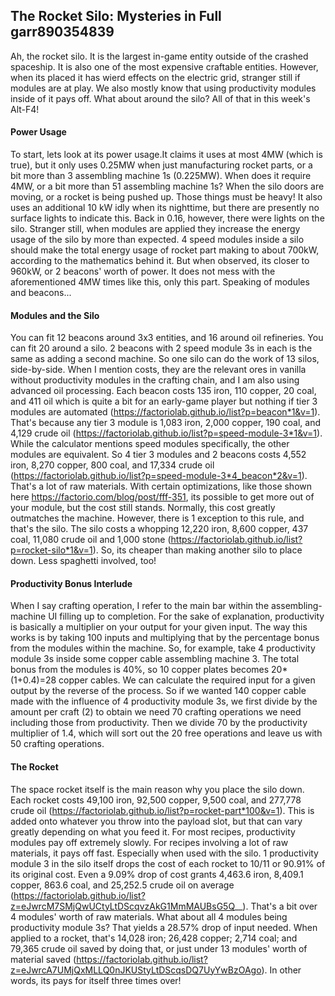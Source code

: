 ## The Rocket Silo: Mysteries in Full <author>garr890354839</author>

Ah, the rocket silo. It is the largest in-game entity outside of the crashed spaceship. It is also one of the most expensive craftable entities. However, when its placed it has wierd effects on the electric grid, stranger still if modules are at play. We also mostly know that using productivity modules inside of it pays off. What about around the silo? All of that in this week's Alt-F4!

#### Power Usage

To start, lets look at its power usage.It claims it uses at most 4MW (which is true), but it only uses 0.25MW when just manufacturing rocket parts, or a bit more than 3 assembling machine 1s (0.225MW). When does it require 4MW, or a bit more than 51 assembling machine 1s? When the silo doors are moving, or a rocket is being pushed up. Those things must be heavy! It also uses an additional 10 kW idly when its nighttime, but there are presently no surface lights to indicate this. Back in 0.16, however, there were lights on the silo. Stranger still, when modules are applied they increase the energy usage of the silo by more than expected. 4 speed modules inside a silo should make the total energy usage of rocket part making to about 700kW, according to the mathematics behind it. But when observed, its closer to 960kW, or 2 beacons' worth of power. It does not mess with the aforementioned 4MW times like this, only this part. Speaking of modules and beacons...

#### Modules and the Silo

You can fit 12 beacons around 3x3 entities, and 16 around oil refineries. You can fit 20 around a silo. 2 beacons with 2 speed module 3s in each is the same as adding a second machine.
So one silo can do the work of 13 silos, side-by-side. When I mention costs, they are the relevant ores in vanilla without productivity modules in the crafting chain, and I am also using advanced oil processing. Each beacon costs 135 iron, 110 copper, 20 coal, and 411 oil which is quite a bit for an early-game player but nothing if tier 3 modules are automated (https://factoriolab.github.io/list?p=beacon*1&v=1). That's because any tier 3 module is 1,083 iron, 2,000 copper, 190 coal, and 4,129 crude oil (https://factoriolab.github.io/list?p=speed-module-3*1&v=1). While the calculator mentions speed modules specifically, the other modules are equivalent. So 4 tier 3 modules and 2 beacons costs 4,552 iron, 8,270 copper, 800 coal, and 17,334 crude oil (https://factoriolab.github.io/list?p=speed-module-3*4_beacon*2&v=1). That's a lot of raw materials. With certain optimizations, like those shown here https://factorio.com/blog/post/fff-351, its possible to get more out of your module, but the cost still stands. Normally, this cost greatly outmatches the machine. However, there is 1 exception to this rule, and that's the silo. The silo costs a whopping 12,220 iron, 8,600 copper, 437 coal, 11,080 crude oil and 1,000 stone (https://factoriolab.github.io/list?p=rocket-silo*1&v=1). So, its cheaper than making another silo to place down. Less spaghetti involved, too!

#### Productivity Bonus Interlude

When I say crafting operation, I refer to the main bar within the assembling-machine UI filling up to completion. For the sake of explanation, productivity is basically a multiplier on your output for your given input. The way this works is by taking 100 inputs and multiplying that by the percentage bonus from the modules within the machine. So, for example, take 4 productivity module 3s inside some copper cable assembling machine 3.
The total bonus from the modules is 40%, so 10 copper plates becomes 20*(1+0.4)=28 copper cables. We can calculate the required input for a given output by the reverse of the process. So if we wanted 140 copper cable made with the influence of 4 productivity module 3s, we first divide by the amount per craft (2) to obtain we need 70 crafting operations we need including those from productivity. Then we divide 70 by the productivity multiplier of 1.4, which will sort out the 20 free operations and leave us with 50 crafting operations.

#### The Rocket

The space rocket itself is the main reason why you place the silo down. Each rocket costs 49,100 iron, 92,500 copper, 9,500 coal, and 277,778 crude oil (https://factoriolab.github.io/list?p=rocket-part*100&v=1). This is added onto whatever you throw into the payload slot, but that can vary greatly depending on what you feed it. For most recipes, productivity modules pay off extremely slowly. For recipes involving a lot of raw materials, it pays off fast. Especially when used with the silo. 1 productivity module 3 in the silo itself drops the cost of each rocket to 10/11 or 90.91% of its original cost. Even a 9.09% drop of cost grants 4,463.6 iron, 8,409.1 copper, 863.6 coal, and 25,252.5 crude oil on average (https://factoriolab.github.io/list?z=eJwrcM7SMjQwUCtyLtDScqvzAkG1MmMAUBsG5Q__). That's a bit over 4 modules' worth of raw materials. What about all 4 modules being productivity module 3s? That yields a 28.57% drop of input needed. When applied to a rocket, that's 14,028 iron; 26,428 copper; 2,714 coal; and 79,365 crude oil saved by doing that, or just under 13 modules' worth of material saved (https://factoriolab.github.io/list?z=eJwrcA7UMjQxMLLQ0nJKUStyLtDScqsDQ7UyYwBzOAgo). In other words, its pays for itself three times over!